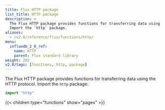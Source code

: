 ```yaml
---
title: Flux HTTP package
list_title: HTTP package
description: >
  The Flux HTTP package provides functions for transferring data using the HTTP protocol.
  Import the `http` package.
aliases:
  - /v2.0/reference/flux/functions/http/
menu:
  influxdb_2_0_ref:
    name: HTTP
    parent: Flux standard library
weight: 202
v2.0/tags: [functions, http, package]
---
```


The Flux HTTP package provides functions for transferring data using the HTTP protocol.
Import the `http` package:

```js
import "http"
```

{{< children type="functions" show="pages" >}}
